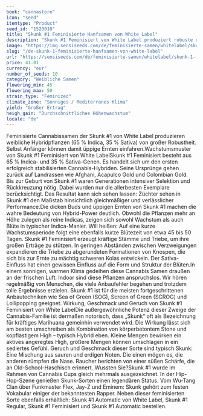 ```yaml
---
book: "cannastore"
icon: "seed"
itemtype: "Product"
seed_id: "1520010"
title: "Skunk #1 Feminisierte Hanfsamen von White Label"
description: "Skunk #1 Feminisiert von White Label produziert robuste und starke Pflanzen, die eine reiche Ernte abwerfen. Viel falsch machen können Sie hier nicht."
image: "https://img.sensiseeds.com/de/feminisierte-samen/whitelabel/skunk-1-feminised-image.png"
slug: "/de-skunk-1-feminisierte-hanfsamen-von-white-label"
url: "https://sensiseeds.com/de/feminisierte-samen/whitelabel/skunk-1-feminised?a_aid=cannastore"
price: 41.01
currency: "eur"
number_of_seeds: 10
category: "Weibliche Samen"
flowering_min: 45
flowering_max: 50
strain_type: "Feminized"
climate_zone: "Sonniges / Mediterranes Klima"
yield: "Großer Ertrag"
heigh_gain: "Durchschnittliches Höhenwachstum"
locale: "de"
---
```

Feminisierte Cannabissamen der Skunk #1 von White Label produzieren weibliche Hybridpflanzen (65 % Indica, 35 % Sativa) von großer Robustheit. Selbst Anfänger können damit üppige Ernten einfahren.Wachstumsmuster von Skunk #1 Feminisiert von White LabelSkunk #1 Feminisiert besteht aus 65 % Indica- und 35 % Sativa-Genen. Es handelt sich um den ersten erfolgreich stabilisierten Cannabis-Hybriden. Seine Ursprünge gehen zurück auf Landrassen wie Afghani, Acapulco Gold und Colombian Gold. Bis zur Geburt von Skunk #1 waren Generationen intensiver Selektion und Rückkreuzung nötig. Dabei wurden nur die allerbesten Exemplare berücksichtigt. Das Resultat kann sich sehen lassen: Züchter sehen in Skunk #1 den Maßstab hinsichtlich gleichmäßiger und verlässlicher Performance.Die dicken Buds und üppigen Ernten von Skunk #1 machen die wahre Bedeutung von Hybrid-Power deutlich. Obwohl die Pflanzen mehr an Höhe zulegen als reine Indicas, zeigen sich sowohl Wachstum als auch Blüte in typischer Indica-Manier. Will heißen: Auf eine kurze Wachstumsperiode folgt eine ebenfalls kurze Blütezeit von etwa 45 bis 50 Tagen. Skunk #1 Feminisiert erzeugt kräftige Stämme und Triebe, um ihre großen Erträge zu stützen. In geringen Abständen zwischen Verzweigungen expandieren die Triebe zu abgerundeten Formationen von Knospen, die sich bis zur Ernte zu mächtig schweren Kolas entwickeln. Der Sativa-Einfluss hat einen gewissen Einfluss auf die Form und Struktur der Blüten.In einem sonnigen, warmen Klima gedeihen diese Cannabis Samen draußen an der frischen Luft. Indoor sind diese Pflanzen anspruchslos. Wir hören regelmäßig von Menschen, die viele Anbaufehler begehen und trotzdem tolle Ergebnisse erzielen. Skunk #1 ist für die meisten fortgeschrittenen Anbautechniken wie Sea of Green (SOG), Screen of Green (SCROG) und Lollipopping geeignet. Wirkung, Geschmack und Geruch von Skunk #1 Feminisiert von White LabelDie außergewöhnliche Potenz dieser Zweige der Cannabis-Familie ist dermaßen notorisch, dass „Skunk“ oft als Bezeichnung für kräftiges Marihuana gemeinhin verwendet wird. Die Wirkung lässt sich am besten umschreiben als Kombination von körperbetontem Stone und kopflastigem High – typisch Hybrid eben. Kleine Mengen bewirken ein aktives angeregtes High, größere Mengen können umschlagen in ein sediertes Gefühl. Geruch und Geschmack dieser Sorte sind typisch Skunk: Eine Mischung aus sauren und erdigen Noten. Die einen mögen es, die anderen rümpfen die Nase. Raucher berichten von einer süßen Schärfe, die an Old-School-Haschisch erinnert. Wussten Sie?Skunk #1 wurde im Rahmen von Cannabis Cups gleich mehrmals ausgezeichnet. In der Hip-Hop-Szene genießen Skunk-Sorten einen legendären Status. Vom Wu-Tang Clan über Funkmaster Flex, Jay-Z und Eminem: Skunk gehört zum festen Vokabular einiger der bekanntesten Rapper. Neben dieser feminisierten Sorte ebenfalls erhältlich: Skunk #1 Automatic von White Label, Skunk #1 Regular, Skunk #1 Feminisiert und Skunk #1 Automatic bestellen.
